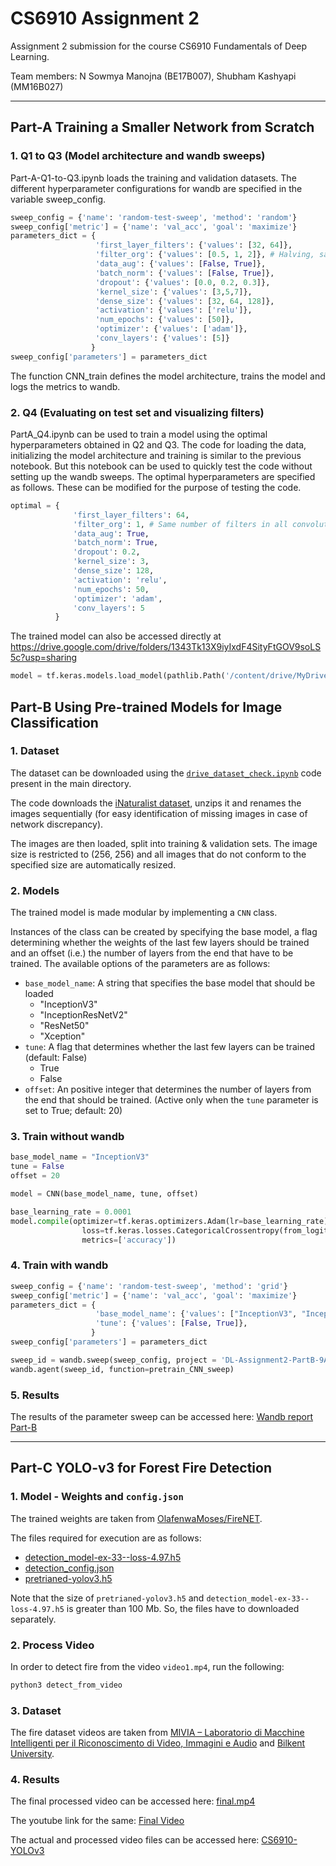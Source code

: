 # CS6910 Assignment 2
Assignment 2 submission for the course CS6910 Fundamentals of Deep Learning.  

Team members: N Sowmya Manojna (BE17B007), Shubham Kashyapi (MM16B027)

---
## Part-A Training a Smaller Network from Scratch
### 1. Q1 to Q3 (Model architecture and wandb sweeps)
Part-A-Q1-to-Q3.ipynb loads the training and validation datasets. The different hyperparameter configurations for wandb are specified in the variable sweep_config. 
```python
sweep_config = {'name': 'random-test-sweep', 'method': 'random'}
sweep_config['metric'] = {'name': 'val_acc', 'goal': 'maximize'}
parameters_dict = {
                   'first_layer_filters': {'values': [32, 64]},
                   'filter_org': {'values': [0.5, 1, 2]}, # Halving, same, doubling in subsequent layers
                   'data_aug': {'values': [False, True]},
                   'batch_norm': {'values': [False, True]}, 
                   'dropout': {'values': [0.0, 0.2, 0.3]},
                   'kernel_size': {'values': [3,5,7]},
                   'dense_size': {'values': [32, 64, 128]},
                   'activation': {'values': ['relu']},
                   'num_epochs': {'values': [50]}, 
                   'optimizer': {'values': ['adam']},
                   'conv_layers': {'values': [5]}
                  }
sweep_config['parameters'] = parameters_dict
```
The function CNN_train defines the model architecture, trains the model and logs the metrics to wandb.

### 2. Q4 (Evaluating on test set and visualizing filters)
PartA_Q4.ipynb can be used to train a model using the optimal hyperparameters obtained in Q2 and Q3. The code for loading the data, initializing the model architecture and training is similar to the previous notebook. But this notebook can be used to quickly test the code without setting up the wandb sweeps. The optimal hyperparameters are specified as follows. These can be modified for the purpose of testing the code.
```python
optimal = {
              'first_layer_filters': 64,
              'filter_org': 1, # Same number of filters in all convolution layers
              'data_aug': True,
              'batch_norm': True, 
              'dropout': 0.2,
              'kernel_size': 3,
              'dense_size': 128,
              'activation': 'relu',
              'num_epochs': 50, 
              'optimizer': 'adam',
              'conv_layers': 5
          }
```
The trained model can also be accessed directly at https://drive.google.com/drive/folders/1343Tk13X9iyIxdF4SityFtGOV9soLS5c?usp=sharing
```python
model = tf.keras.models.load_model(pathlib.Path('/content/drive/MyDrive/DL_Assignment2_PartA_Model'))
```

## Part-B Using Pre-trained Models for Image Classification
### 1. Dataset
The dataset can be downloaded using the [`drive_dataset_check.ipynb`](https://github.com/sowmyamanojna/CS6910-Deep-Learning-Assignment-2/blob/main/drive_dataset_check.ipynb) code present in the main directory.

The code downloads the [iNaturalist dataset](https://github.com/sowmyamanojna/CS6910-Deep-Learning-Assignment-2/blob/main/drive_dataset_check.ipynb), unzips it and renames the images sequentially (for easy identification of missing images in case of network discrepancy).

The images are then loaded, split into training & validation sets. The image size is restricted to (256, 256) and all images that do not conform to the  specified size are automatically resized.

### 2. Models
The trained model is made modular by implementing a `CNN` class.  

Instances of the class can be created by specifying the base model, a flag determining whether the weights of the last few layers should be trained and an offset (i.e.) the number of layers from the end that have to be trained. The available options of the parameters are as follows:

- `base_model_name`: A string that specifies the base model that should be loaded
    + "InceptionV3"
    + "InceptionResNetV2"
    + "ResNet50"
    + "Xception"
- `tune`: A flag that determines whether the last few layers can be trained (default: False)
    + True
    + False
- `offset`: An positive integer that determines the number of layers from the end that should be trained. (Active only when the `tune` parameter is set to True; default: 20)

### 3. Train without wandb
```python
base_model_name = "InceptionV3"
tune = False
offset = 20

model = CNN(base_model_name, tune, offset)

base_learning_rate = 0.0001
model.compile(optimizer=tf.keras.optimizers.Adam(lr=base_learning_rate),
                loss=tf.keras.losses.CategoricalCrossentropy(from_logits=True),
                metrics=['accuracy'])
```

### 4. Train with wandb
```python
sweep_config = {'name': 'random-test-sweep', 'method': 'grid'}
sweep_config['metric'] = {'name': 'val_acc', 'goal': 'maximize'}
parameters_dict = {
                   'base_model_name': {'values': ["InceptionV3", "InceptionResNetV2", "ResNet50", "Xception"]},
                   'tune': {'values': [False, True]},
                  }
sweep_config['parameters'] = parameters_dict

sweep_id = wandb.sweep(sweep_config, project = 'DL-Assignment2-PartB-9April')
wandb.agent(sweep_id, function=pretrain_CNN_sweep)
```

### 5. Results
The results of the parameter sweep can be accessed here: [Wandb report Part-B](https://wandb.ai/cs6910-team/assignment-2/reports/CS6910-Assignment-2--Vmlldzo1NzQ1MTc#part-b-:-fine-tuning-a-pre-trained-model)

---
## Part-C YOLO-v3 for Forest Fire Detection
### 1. Model - Weights and `config.json`
The trained weights are taken from [OlafenwaMoses/FireNET](https://github.com/OlafenwaMoses/FireNET/).

The files required for execution are as follows:

- [detection_model-ex-33--loss-4.97.h5](https://github.com/OlafenwaMoses/FireNET/releases/download/v1.0/detection_model-ex-33--loss-4.97.h5)
- [detection_config.json](https://github.com/OlafenwaMoses/FireNET/releases/download/v1.0/detection_config.json)
- [pretrianed-yolov3.h5](https://github.com/OlafenwaMoses/ImageAI/releases/download/essential-v4/pretrained-yolov3.h5)

Note that the size of `pretrianed-yolov3.h5` and `detection_model-ex-33--loss-4.97.h5` is greater than 100 Mb. So, the files have to downloaded separately.

### 2. Process Video
In order to detect fire from the video `video1.mp4`, run the following:
```python
python3 detect_from_video
```


### 3. Dataset
The fire dataset videos are taken from [MIVIA – Laboratorio di Macchine Intelligenti per il Riconoscimento di Video, Immagini e Audio](https://mivia.unisa.it/datasets/video-analysis-datasets/fire-detection-dataset/) and [Bilkent University](http://signal.ee.bilkent.edu.tr/VisiFire/).  


### 4. Results
The final processed video can be accessed here: [final.mp4](https://github.com/sowmyamanojna/CS6910-Deep-Learning-Assignment-2/blob/main/Part-C/final.mp4)

The youtube link for the same: [Final Video](https://www.youtube.com/watch?v=W7NxfqgGzAE)

The actual and processed video files can be accessed here: [CS6910-YOLOv3](https://drive.google.com/drive/folders/1PP5FhP5_MpRucv7xq-RVAYLalWfyJNH1?usp=sharing)

